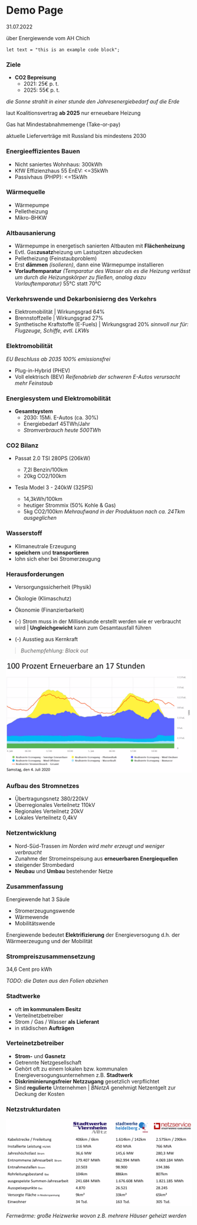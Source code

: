 # Demo Page
31.07.2022

über Energiewende vom AH Chich

```
let text = "this is an example code block";
``` 

### Ziele
 - **CO2 Bepreisung**
    - 2021: 25€ p. t. 
    - 2025: 55€ p. t.

*die Sonne strahlt in einer stunde den Jahresenergiebedarf auf die Erde*

laut Koalitionsvertrag **ab 2025** nur erneuebare Heizung

Gas hat Mindestabnahmemenge (Take-or-pay)

aktuelle Lieferverträge mit Russland bis mindestens 2030

### Energieeffizientes Bauen

 - Nicht saniertes Wohnhaus: 300kWh
 - KfW Effizienzhaus 55 EnEV: <=35kWh
 - Passivhaus (PHPP): <=15kWh

### Wärmequelle

 - Wärmepumpe
 - Pelletheizung
 - Mikro-BHKW

### Altbausanierung

 - Wärmepumpe in energetisch sanierten Altbauten mit **Flächenheizung** 
 - Evtl. Gas**zusatz**heizung um Lastspitzen abzudecken
 - Pelletheizung (Feinstaubproblem)
 - Erst **dämmen** *(isolieren)*, dann eine Wärmepumpe installieren
 - **Vorlauftemparatur** *(Temparatur des Wasser als es die Heizung verlässt um durch die Heizungskörper zu fließen, analog dazu Vorlauftemparatur)* 55°C statt 70°C

### Verkehrswende und Dekarbonisierng des Verkehrs

 - Elektromobilität | Wirkungsgrad 64%
 - Brennstoffzelle | Wirkungsgrad 27%
 - Synthetische Kraftstoffe (E-Fuels) | Wirkungsgrad 20% 
    *sinnvoll nur für: Flugzeuge, Schiffe, evtl. LKWs*

### Elektromobilität

*EU Beschluss ab 2035 100% emissionsfrei* 

- Plug-in-Hybrid (PHEV) 
- Voll elektrisch (BEV) 
    *Reifenabrieb der schweren E-Autos verursacht mehr Feinstaub*

### Energiesystem und Elektromobilität

 - **Gesamtsystem**
    - 2030: 15Mi. E-Autos (ca. 30%)
    - Energiebedarf 45TWh/Jahr
    - *Stromverbrauch heute 500TWh*

### CO2 Bilanz

 - Passat 2.0 TSI 280PS (206kW)
    - 7,2l Benzin/100km
    - 20kg CO2/100km

 - Tesla Model 3 - 240kW (325PS)
    - 14,3kWh/100km
    - heutiger Strommix (50% Kohle & Gas)
    - 5kg CO2/100km
    *Mehraufwand in der Produktuon nach ca. 24Tkm ausgeglichen*

### Wasserstoff

 - Klimaneutrale Erzeugung
 - **speichern** und **transportieren**
 - lohn sich eher bei Stromerzeugung

### Herausforderungen

 - Versorgungssicherheit (Physik)
 - Ökologie (Klimaschutz)
 - Ökonomie (Finanzierbarkeit)

 - (-) Strom muss in der Millisekunde erstellt werden wie er verbraucht wird | **Ungleichgewicht** kann zum Gesamtausfall führen
 - (-) Ausstieg aus Kernkraft

> *Buchempfehlung: Black out*

![100% Erneuerbare an 17 Stunden](assets/0000/abb1.jpg)

### Aufbau des Stromnetzes

 - Übertragungsnetz 380/220kV
 - Überregionales Verteilnetz 110kV
 - Regionales Verteilnetz 20kV
 - Lokales Verteilnetz 0,4kV

### Netzentwicklung

 - Nord-Süd-Trassen *im Norden wird mehr erzeugt und weniger verbraucht*
 - Zunahme der Stromeinspeisung aus **erneuerbaren Energiequellen**
 - steigender Strombedard
 - **Neubau** und **Umbau** bestehender Netze

### Zusammenfassung

Energiewende hat 3 Säule

 - Stromerzeugungswende
 - Wärmewende
 - Mobilitätswende

 Energiewende bedeutet **Elektrifizierung** der Energieversogung d.h. der Wärmeerzeugung und der Mobilität

### Strompreiszusammensetzung

34,6 Cent pro kWh

*TODO: die Daten aus den Folien abziehen*

### Stadtwerke

 - oft **im kommunalem Besitz**
 - Verteilnetzbetreiber
 - Strom / Gas / Wasser **als Lieferant**
 - in städischen **Aufträgen**

### Verteinetzbetreiber

 - **Strom-** und **Gasnetz**
 - Getrennte Netzgesellschaft
 - Gehört oft zu einem lokalen bzw. kommunalen Energieversogungsunternehmen z.B. **Stadtwerk**
 - **Diskriminierungsfreier Netzzugang** gesetzlich verpflichtet
 - Sind **regulierte** Unternehmen | *BNetzA* genehmigt Netzentgelt zur Deckung der Kosten

### Netzstrukturdaten 

![Netzstrukturdaten](assets/0000/abb2.jpg)

*Fernwärme: große Heizwerke wovon z.B. mehrere Häuser geheizt werden*

